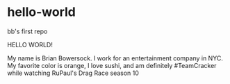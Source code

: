 # hello-world
bb's first repo

HELLO WORLD!

My name is Brian Bowersock. I work for an entertainment company in NYC.
My favorite color is orange, I love sushi, and am definitely #TeamCracker while watching RuPaul's Drag Race season 10
